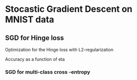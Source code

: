 <h1> Stocastic Gradient Descent on MNIST data </h>
<h2> SGD for Hinge loss </h2>
<p> Optimization for the Hinge loss with L2-regularization </p>
<p> Accuracy as a function of eta</p>

<h3> SGD for multi-class cross -entropy</h3>
 
